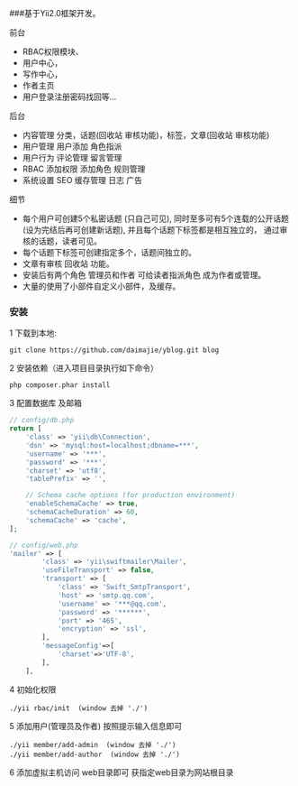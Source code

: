 ###基于Yii2.0框架开发。

前台
-   RBAC权限模块、
-   用户中心，
-   写作中心，
-   作者主页
-   用户登录注册密码找回等...

后台    
-    内容管理
        分类，话题(回收站 审核功能)，标签，文章(回收站 审核功能)
-    用户管理
        用户添加 角色指派
-    用户行为
        评论管理 留言管理
-    RBAC
        添加权限 添加角色 规则管理
-    系统设置
        SEO 缓存管理 日志 广告 
    
细节
-   每个用户可创建5个私密话题 (只自己可见), 同时至多可有5个连载的公开话题(设为完结后再可创建新话题), 并且每个话题下标签都是相互独立的，
通过审核的话题，读者可见。
-   每个话题下标签可创建指定多个，话题间独立的。
-   文章有审核 回收站 功能。
-   安装后有两个角色 管理员和作者 可给读者指派角色 成为作者或管理。
-   大量的使用了小部件自定义小部件，及缓存。





### 安装

1 下载到本地:

~~~
git clone https://github.com/daimajie/yblog.git blog
~~~

2 安装依赖（进入项目目录执行如下命令）

~~~
php composer.phar install
~~~

3 配置数据库 及邮箱

```php
// config/db.php
return [
    'class' => 'yii\db\Connection',
    'dsn' => 'mysql:host=localhost;dbname=***',
    'username' => '***',
    'password' => '***',
    'charset' => 'utf8',
    'tablePrefix' => '',

    // Schema cache options (for production environment)
    'enableSchemaCache' => true,
    'schemaCacheDuration' => 60,
    'schemaCache' => 'cache',
];

// config/web.php
'mailer' => [
        'class' => 'yii\swiftmailer\Mailer',
        'useFileTransport' => false,
        'transport' => [
            'class' => 'Swift_SmtpTransport',
            'host' => 'smtp.qq.com',
            'username' => '***@qq.com',
            'password' => '******',
            'port' => '465',
            'encryption' => 'ssl',
        ],
        'messageConfig'=>[
            'charset'=>'UTF-8',
        ],
    ],
```

4 初始化权限

~~~
./yii rbac/init  (window 去掉 './') 
~~~


5 添加用户(管理员及作者) 按照提示输入信息即可
~~~
./yii member/add-admin  (window 去掉 './') 
./yii member/add-author  (window 去掉 './') 
~~~

6 添加虚拟主机访问 web目录即可 获指定web目录为网站根目录